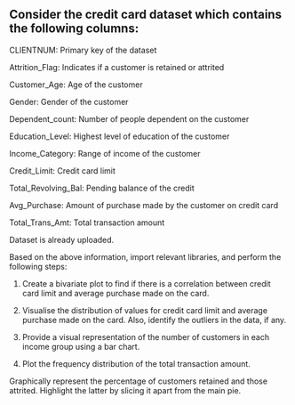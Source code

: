## Consider the credit card dataset which contains the following columns:

CLIENTNUM: Primary key of the dataset

Attrition_Flag: Indicates if a customer is retained or attrited

Customer_Age: Age of the customer

Gender: Gender of the customer

Dependent_count: Number of people dependent on the customer

Education_Level: Highest level of education of the customer

Income_Category: Range of income of the customer

Credit_Limit: Credit card limit

Total_Revolving_Bal: Pending balance of the credit

Avg_Purchase: Amount of purchase made by the customer on credit card

Total_Trans_Amt: Total transaction amount

Dataset is already uploaded.

Based on the above information, import relevant libraries, and perform the following steps:

1. Create a bivariate plot to find if there is a correlation between credit card limit and average purchase made on the card.

2. Visualise the distribution of values for credit card limit and average purchase made on the card. Also, identify the outliers in the data, if any. 

3. Provide a visual representation of the number of customers in each income group using a bar chart.

4. Plot the frequency distribution of the total transaction amount.

Graphically represent the percentage of customers retained and those attrited. Highlight the latter by slicing it apart from the main pie.
